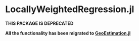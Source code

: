 # LocallyWeightedRegression.jl

**THIS PACKAGE IS DEPRECATED**

**All the functionality has been migrated to [GeoEstimation.jl](https://github.com/JuliaEarth/GeoEstimation.jl)**
